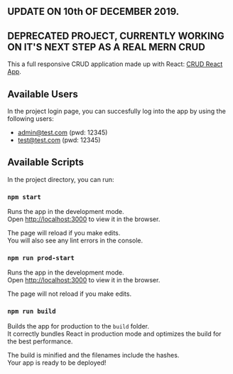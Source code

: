 ## UPDATE ON 10th OF DECEMBER 2019.
## DEPRECATED PROJECT, CURRENTLY WORKING ON IT'S NEXT STEP AS A REAL MERN CRUD

This a full responsive CRUD application made up with React: [CRUD React App](https://crud-app-react.netlify.com/).

## Available Users

In the project login page, you can succesfully log into the app by using the following users:

- admin@test.com (pwd: 12345)
- test@test.com (pwd: 12345)

## Available Scripts

In the project directory, you can run:

### `npm start`

Runs the app in the development mode.<br>
Open [http://localhost:3000](http://localhost:3000) to view it in the browser.

The page will reload if you make edits.<br>
You will also see any lint errors in the console.

### `npm run prod-start`

Runs the app in the development mode.<br>
Open [http://localhost:3000](http://localhost:3000) to view it in the browser.

The page will not reload if you make edits.<br>

### `npm run build`

Builds the app for production to the `build` folder.<br>
It correctly bundles React in production mode and optimizes the build for the best performance.

The build is minified and the filenames include the hashes.<br>
Your app is ready to be deployed!
